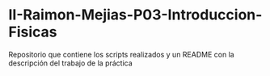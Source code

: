 # II-Raimon-Mejias-P03-Introduccion-Fisicas
Repositorio que contiene los scripts realizados y un README con la descripción del trabajo de la práctica

